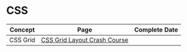 # CSS
<table class="table table-striped">
	<thead>
		<tr>
			<th>Concept</th>
			<th>Page</th>
			<th>Complete Date</th>
		</tr>
	</thead>
	<tbody>
		<tr>
			<td>CSS Grid</td>
			<td><a href="CSS-Grid-Crash-Course/css-grid-layout-crash-course.html">CSS Grid Layout Crash Course</a></td>
			<td></td>
		</tr>
	</tbody>
</table>

